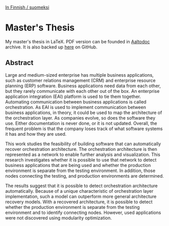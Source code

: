 
[In Finnish / suomeksi](https://github.com/OssiGalkin/Master-s-Thesis/blob/master/LUEMINUT.md)

# Master's Thesis

My master's thesis in LaTeX. PDF version can be founded in [Aaltodoc](https://aaltodoc.aalto.fi/) archive. It is also backed up [here](sci_2019_galkin_ossi.pdf) on GitHub.

## Abstract

Large and medium-sized enterprise has multiple business applications, such as customer relations management (CRM) and enterprise resource planning (ERP) software. Business applications need data from each other, but they rarely communicate with each other out of the box. An enterprise application integration (EAI) platform is used to tie them together. Automating communication between business applications is called orchestration. As EAI is used to implement communication between business applications, in theory, it could be used to map the architecture of the orchestration layer. As companies evolve, so does the software they use. Either documentation is never done, or it is not updated. Overall, the frequent problem is that the company loses track of what software systems it has and how they are used. 

This work studies the feasibility of building software that can automatically recover orchestration architecture. The orchestration architecture is then represented as a network to enable further analysis and visualization. This research investigates whether it is possible to use that network to detect business applications that are being used and whether the production environment is separate from the testing environment. In addition, those nodes connecting the testing, and production environments are determined.

The results suggest that it is possible to detect orchestration architecture automatically. Because of a unique characteristic of orchestration layer implementation, such a model can outperform more general architecture recovery models. With a recovered architecture, it is possible to detect whether the production environment is separate from the testing environment and to identify connecting nodes. However, used applications were not discovered using modularity optimization.
